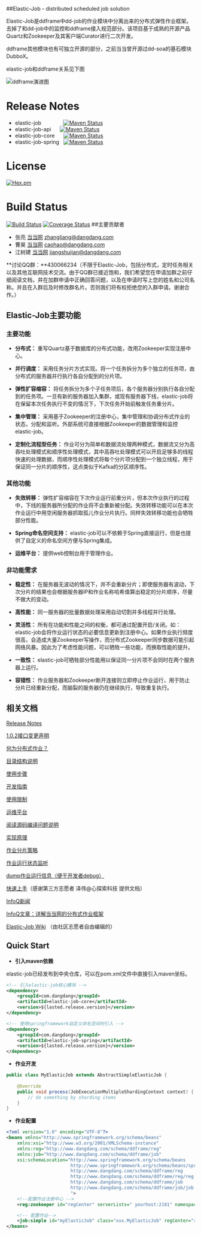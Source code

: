 ##Elastic-Job - distributed scheduled job solution

  Elastic-Job是ddframe中dd-job的作业模块中分离出来的分布式弹性作业框架。去掉了和dd-job中的监控和ddframe接入规范部分。该项目基于成熟的开源产品Quartz和Zookeeper及其客户端Curator进行二次开发。

  ddframe其他模块也有可独立开源的部分，之前当当曾开源过dd-soa的基石模块DubboX。

  elastic-job和ddframe关系见下图

  ![ddframe演进图](http://dangdangdotcom.github.io/elastic-job/img/ddframe.jpg)

# Release Notes
* elastic-job&nbsp;&nbsp;&nbsp;&nbsp;&nbsp;&nbsp;&nbsp;&nbsp;&nbsp;&nbsp;&nbsp;&nbsp;&nbsp;&nbsp;&nbsp;[![Maven Status](https://maven-badges.herokuapp.com/maven-central/com.dangdang/elastic-job/badge.svg)](https://maven-badges.herokuapp.com/maven-central/com.dangdang/elastic-job)
* elastic-job-api&nbsp;&nbsp;&nbsp;&nbsp;&nbsp;&nbsp;[![Maven Status](https://maven-badges.herokuapp.com/maven-central/com.dangdang/elastic-job-api/badge.svg)](https://maven-badges.herokuapp.com/maven-central/com.dangdang/elastic-job-api)
* elastic-job-core&nbsp;&nbsp;&nbsp;&nbsp;&nbsp;&nbsp;[![Maven Status](https://maven-badges.herokuapp.com/maven-central/com.dangdang/elastic-job-core/badge.svg)](https://maven-badges.herokuapp.com/maven-central/com.dangdang/elastic-job-core)
* elastic-job-spring&nbsp;&nbsp;&nbsp;[![Maven Status](https://maven-badges.herokuapp.com/maven-central/com.dangdang/elastic-job-spring/badge.svg)](https://maven-badges.herokuapp.com/maven-central/com.dangdang/elastic-job-spring)

# License
[![Hex.pm](http://dangdangdotcom.github.io/elastic-job/img/license.svg)](http://www.apache.org/licenses/LICENSE-2.0.html)

# Build Status
[![Build Status](https://secure.travis-ci.org/dangdangdotcom/elastic-job.png?branch=master)](https://travis-ci.org/dangdangdotcom/elastic-job)
[![Coverage Status](https://coveralls.io/repos/dangdangdotcom/elastic-job/badge.svg?branch=master&service=github)](https://coveralls.io/github/dangdangdotcom/elastic-job?branch=master)
##主要贡献者
* 张亮 [当当网](http://www.dangdang.com/) zhangliang@dangdang.com
* 曹昊 [当当网](http://www.dangdang.com/) caohao@dangdang.com
* 江树建 [当当网](http://www.dangdang.com/) jiangshujian@dangdang.com

**讨论QQ群：**430066234（不限于Elastic-Job，包括分布式，定时任务相关以及其他互联网技术交流。由于QQ群已接近饱和，我们希望您在申请加群之前仔细阅读文档，并在加群申请中正确回答问题，以及在申请时写上您的姓名和公司名称。并且在入群后及时修改群名片。否则我们将有权拒绝您的入群申请。谢谢合作。）

## Elastic-Job主要功能

### 主要功能

* **分布式：** 重写Quartz基于数据库的分布式功能，改用Zookeeper实现注册中心。

* **并行调度：** 采用任务分片方式实现。将一个任务拆分为多个独立的任务项，由分布式的服务器并行执行各自分配到的分片项。

* **弹性扩容缩容：** 将任务拆分为多个子任务项后，各个服务器分别执行各自分配到的任务项。一旦有新的服务器加入集群，或现有服务器下线，elastic-job将在保留本次任务执行不变的情况下，下次任务开始前触发任务重分片。

* **集中管理：** 采用基于Zookeeper的注册中心，集中管理和协调分布式作业的状态，分配和监听。外部系统可直接根据Zookeeper的数据管理和监控elastic-job。

* **定制化流程型任务：** 作业可分为简单和数据流处理两种模式，数据流又分为高吞吐处理模式和顺序性处理模式，其中高吞吐处理模式可以开启足够多的线程快速的处理数据，而顺序性处理模式将每个分片项分配到一个独立线程，用于保证同一分片的顺序性，这点类似于Kafka的分区顺序性。

### 其他功能

* **失效转移：** 弹性扩容缩容在下次作业运行前重分片，但本次作业执行的过程中，下线的服务器所分配的作业将不会重新被分配。失效转移功能可以在本次作业运行中用空闲服务器抓取孤儿作业分片执行。同样失效转移功能也会牺牲部分性能。

* **Spring命名空间支持：** elastic-job可以不依赖于Spring直接运行，但是也提供了自定义的命名空间方便与Spring集成。

* **运维平台：** 提供web控制台用于管理作业。

### 非功能需求

* **稳定性：** 在服务器无波动的情况下，并不会重新分片；即使服务器有波动，下次分片的结果也会根据服务器IP和作业名称哈希值算出稳定的分片顺序，尽量不做大的变动。

* **高性能：** 同一服务器的批量数据处理采用自动切割并多线程并行处理。

* **灵活性：** 所有在功能和性能之间的权衡，都可通过配置开启/关闭。如：elastic-job会将作业运行状态的必要信息更新到注册中心。如果作业执行频度很高，会造成大量Zookeeper写操作，而分布式Zookeeper同步数据可能引起网络风暴。因此为了考虑性能问题，可以牺牲一些功能，而换取性能的提升。

* **一致性：** elastic-job可牺牲部分性能用以保证同一分片项不会同时在两个服务器上运行。

* **容错性：** 作业服务器和Zookeeper断开连接则立即停止作业运行，用于防止分片已经重新分配，而脑裂的服务器仍在继续执行，导致重复执行。

## 相关文档

[Release Notes](http://dangdangdotcom.github.io/elastic-job/post/release_notes/)

[1.0.2接口变更声明](http://dangdangdotcom.github.io/elastic-job/post/update_notes_1.0.2/)

[何为分布式作业？](http://dangdangdotcom.github.io/elastic-job/post/distribution/)

[目录结构说明](http://dangdangdotcom.github.io/elastic-job/post/directory_structure/)

[使用步骤](http://dangdangdotcom.github.io/elastic-job/post/usage/)

[开发指南](http://dangdangdotcom.github.io/elastic-job/post/user_guide/)

[使用限制](http://dangdangdotcom.github.io/elastic-job/post/limitations/)

[运维平台](http://dangdangdotcom.github.io/elastic-job/post/web_console/)

[阅读源码编译问题说明](http://dangdangdotcom.github.io/elastic-job/post/source_code_guide/)

[实现原理](http://dangdangdotcom.github.io/elastic-job/post/theory/)

[作业分片策略](http://dangdangdotcom.github.io/elastic-job/post/job_strategy/)

[作业运行状态监听](http://dangdangdotcom.github.io/elastic-job/post/execution_monitor/)

[dump作业运行信息（便于开发者debug）](http://dangdangdotcom.github.io/elastic-job/post/dump/)

[快速上手](http://dangdangdotcom.github.io/elastic-job/post/quick_start/)（感谢第三方志愿者 泽伟@心探索科技 提供文档）

[InfoQ新闻](http://www.infoq.com/cn/news/2015/09/dangdang-elastic-job)

[InfoQ文章：详解当当网的分布式作业框架](http://www.infoq.com/cn/articles/dangdang-distributed-work-framework-elastic-job)

[Elastic-Job Wiki](https://github.com/dangdangdotcom/elastic-job/wiki) （由社区志愿者自由编辑的）

## Quick Start

* **引入maven依赖**

elastic-job已经发布到中央仓库，可以在pom.xml文件中直接引入maven坐标。

```xml
<!-- 引入elastic-job核心模块 -->
<dependency>
    <groupId>com.dangdang</groupId>
    <artifactId>elastic-job-core</artifactId>
    <version>${lasted.release.version}</version>
</dependency>

<!-- 使用springframework自定义命名空间时引入 -->
<dependency>
    <groupId>com.dangdang</groupId>
    <artifactId>elastic-job-spring</artifactId>
    <version>${lasted.release.version}</version>
</dependency>
```
* **作业开发**

```java
public class MyElasticJob extends AbstractSimpleElasticJob {
    
    @Override
    public void process(JobExecutionMultipleShardingContext context) {
        // do something by sharding items
    }
}
```

* **作业配置**

```xml
<?xml version="1.0" encoding="UTF-8"?>
<beans xmlns="http://www.springframework.org/schema/beans"
    xmlns:xsi="http://www.w3.org/2001/XMLSchema-instance"
    xmlns:reg="http://www.dangdang.com/schema/ddframe/reg"
    xmlns:job="http://www.dangdang.com/schema/ddframe/job"
    xsi:schemaLocation="http://www.springframework.org/schema/beans
                        http://www.springframework.org/schema/beans/spring-beans.xsd
                        http://www.dangdang.com/schema/ddframe/reg
                        http://www.dangdang.com/schema/ddframe/reg/reg.xsd
                        http://www.dangdang.com/schema/ddframe/job
                        http://www.dangdang.com/schema/ddframe/job/job.xsd
                        ">
    <!--配置作业注册中心 -->
    <reg:zookeeper id="regCenter" serverLists=" yourhost:2181" namespace="dd-job" baseSleepTimeMilliseconds="1000" maxSleepTimeMilliseconds="3000" maxRetries="3" />

    <!-- 配置作业-->
    <job:simple id="myElasticJob" class="xxx.MyElasticJob" regCenter="regCenter" cron="0/10 * * * * ?"   shardingTotalCount="3" shardingItemParameters="0=A,1=B,2=C" />
</beans>
```
